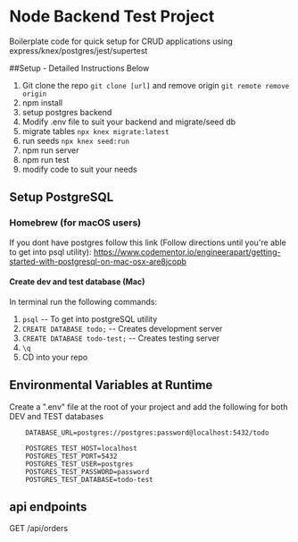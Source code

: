 # Node Backend Test Project

Boilerplate code for quick setup for CRUD applications using express/knex/postgres/jest/supertest

##Setup - Detailed Instructions Below

1. Git clone the repo `git clone [url]` and remove origin `git remote remove origin`
2. npm install
3. setup postgres backend
4. Modify .env file to suit your backend and migrate/seed db
5. migrate tables `npx knex migrate:latest`
6. run seeds `npx knex seed:run`
7. npm run server
8. npm run test
9. modify code to suit your needs

## Setup PostgreSQL

### Homebrew (for macOS users)

If you dont have postgres follow this link (Follow directions until you're able to get into psql utility): https://www.codementor.io/engineerapart/getting-started-with-postgresql-on-mac-osx-are8jcopb

#### Create dev and test database (Mac)

In terminal run the following commands:

1. `psql` -- To get into postgreSQL utility
2. `CREATE DATABASE todo;` -- Creates development server
3. `CREATE DATABASE todo-test;` -- Creates testing server
4. `\q`
5. CD into your repo

## Environmental Variables at Runtime

Create a ".env" file at the root of your project and add the following for both DEV and TEST databases

```
    DATABASE_URL=postgres://postgres:password@localhost:5432/todo
```

```
    POSTGRES_TEST_HOST=localhost
    POSTGRES_TEST_PORT=5432
    POSTGRES_TEST_USER=postgres
    POSTGRES_TEST_PASSWORD=password
    POSTGRES_TEST_DATABASE=todo-test
```

## api endpoints

GET /api/orders

